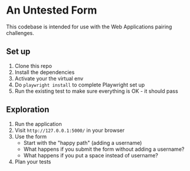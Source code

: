 # An Untested Form

This codebase is intended for use with the Web Applications pairing challenges.

## Set up

1. Clone this repo
2. Install the dependencies
3. Activate your the virtual env
4. Do `playwright install` to complete Playwright set up
5. Run the existing test to make sure everything is OK - it should pass

## Exploration

1. Run the application
2. Visit `http://127.0.0.1:5000/` in your browser
3. Use the form
   - Start with the "happy path" (adding a username)
   - What happens if you submit the form without adding a username?
   - What happens if you put a space instead of username?
4. Plan your tests
